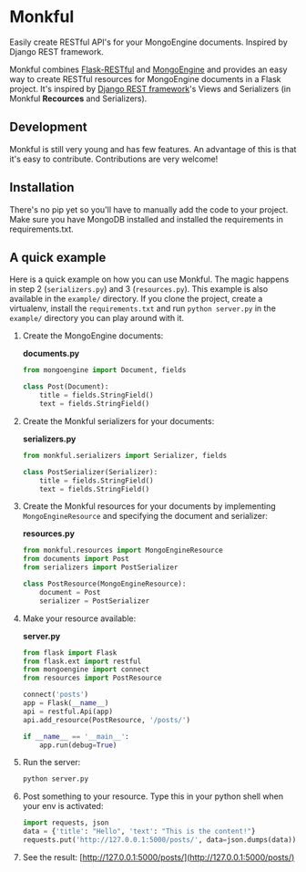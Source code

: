 # Monkful

Easily create RESTful API's for your MongoEngine documents. Inspired by Django
REST framework.

Monkful combines [Flask-RESTful](http://flask-restful.readthedocs.org/en/latest/)
and [MongoEngine](http://mongoengine.org/) and provides an easy way to create
RESTful resources for MongoEngine documents in a Flask project. It's inspired
by [Django REST framework](http://django-rest-framework.org/)'s Views and
Serializers (in Monkful **Recources** and Serializers).

## Development

Monkful is still very young and has few features. An advantage of this is that
it's easy to contribute. Contributions are very welcome!

## Installation

There's no pip yet so you'll have to manually add the code to your project.
Make sure you have MongoDB installed and installed the requirements in
requirements.txt.

## A quick example

Here is a quick example on how you can use Monkful. The magic happens in step
2 (`serializers.py`) and 3 (`resources.py`). This example is also available in
the `example/` directory. If you clone the project, create a virtualenv,
install the `requirements.txt` and run `python server.py` in the `example/`
directory you can play around with it.

1. Create the MongoEngine documents:

    **documents.py**

    ```python
    from mongoengine import Document, fields

    class Post(Document):
        title = fields.StringField()
        text = fields.StringField()
    ```

2. Create the Monkful serializers for your documents:

    **serializers.py**

    ```python
    from monkful.serializers import Serializer, fields

    class PostSerializer(Serializer):
        title = fields.StringField()
        text = fields.StringField()
    ```

3. Create the Monkful resources for your documents by implementing
   `MongoEngineResource` and specifying the document and serializer:

    **resources.py**

    ```python
    from monkful.resources import MongoEngineResource
    from documents import Post
    from serializers import PostSerializer

    class PostResource(MongoEngineResource):
        document = Post
        serializer = PostSerializer
    ```

4. Make your resource available:

    **server.py**

    ```python
    from flask import Flask
    from flask.ext import restful
    from mongoengine import connect
    from resources import PostResource

    connect('posts')
    app = Flask(__name__)
    api = restful.Api(app)
    api.add_resource(PostResource, '/posts/')

    if __name__ == '__main__':
        app.run(debug=True)
    ```

5. Run the server:

    ```bash
    python server.py
    ```

6. Post something to your resource. Type this in your python shell when your
   env is activated:

    ```python
    import requests, json
    data = {'title': "Hello", 'text': "This is the content!"}
    requests.put('http://127.0.0.1:5000/posts/', data=json.dumps(data))
    ```

7. See the result: [http://127.0.0.1:5000/posts/](http://127.0.0.1:5000/posts/)

